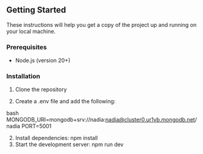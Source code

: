 


## Getting Started

These instructions will help you get a copy of the project up and running on your local machine.

### Prerequisites

- Node.js (version 20+)

### Installation

1. Clone the repository

2. Create a .env file and add the following:

bash
   MONGODB_URI=mongodb+srv://nadia:nadia@cluster0.ur1vb.mongodb.net/nadia
PORT=5001
 


2. Install dependencies: npm install
3. Start the development server: npm run dev